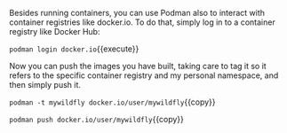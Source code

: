 Besides running containers, you can use Podman also to interact with container registries like docker.io. To do that, simply log in to a container registry like Docker Hub:

`podman login docker.io`{{execute}}

Now you can push the images you have built, taking care to tag it so it refers to the specific container registry and my personal namespace, and then simply push it.

`podman -t mywildfly docker.io/user/mywildfly`{{copy}}

`podman push docker.io/user/mywildfly`{{copy}}